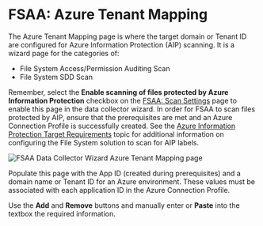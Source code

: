 # FSAA: Azure Tenant Mapping

The Azure Tenant Mapping page is where the target domain or Tenant ID are configured for Azure
Information Protection (AIP) scanning. It is a wizard page for the categories of:

- File System Access/Permission Auditing Scan
- File System SDD Scan

Remember, select the **Enable scanning of files protected by Azure Information Protection** checkbox
on the [FSAA: Scan Settings](/docs/accessanalyzer/12.0/admin/datacollector/fsaa/scansettings.md) page to enable this page in the data collector wizard.
In order for FSAA to scan files protected by AIP, ensure that the prerequisites are met and an Azure
Connection Profile is successfully created. See the
[Azure Information Protection Target Requirements](/docs/accessanalyzer/12.0/requirements/target/config/azureinformationprotection.md)
topic for additional information on configuring the File System solution to scan for AIP labels.

![FSAA Data Collector Wizard Azure Tenant Mapping page](/img/product_docs/accessanalyzer/12.0/admin/datacollector/fsaa/azuretenantmapping.webp)

Populate this page with the App ID (created during prerequisites) and a domain name or Tenant ID for
an Azure environment. These values must be associated with each application ID in the Azure
Connection Profile.

Use the **Add** and **Remove** buttons and manually enter or **Paste** into the textbox the required
information.
